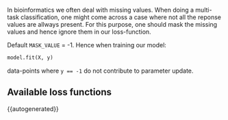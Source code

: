 In bioinformatics we often deal with missing values. When doing a multi-task classification, one might come across a case where not all the reponse values are allways present. For this purpose, one should mask the missing values and hence ignore them in our loss-function.

Default `MASK_VALUE` = -1. Hence when training our model:

```python
model.fit(X, y)
```

data-points where `y == -1` do not contribute to parameter update.


<!-- TODO - what numeber to take for regression -9999999999 ?  -->

## Available loss functions

{{autogenerated}}
